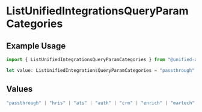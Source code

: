 # ListUnifiedIntegrationsQueryParamCategories

## Example Usage

```typescript
import { ListUnifiedIntegrationsQueryParamCategories } from "@unified-api/typescript-sdk/sdk/models/operations";

let value: ListUnifiedIntegrationsQueryParamCategories = "passthrough";
```

## Values

```typescript
"passthrough" | "hris" | "ats" | "auth" | "crm" | "enrich" | "martech" | "ticketing" | "uc" | "accounting" | "storage" | "commerce" | "payment" | "genai" | "messaging" | "kms" | "task"
```